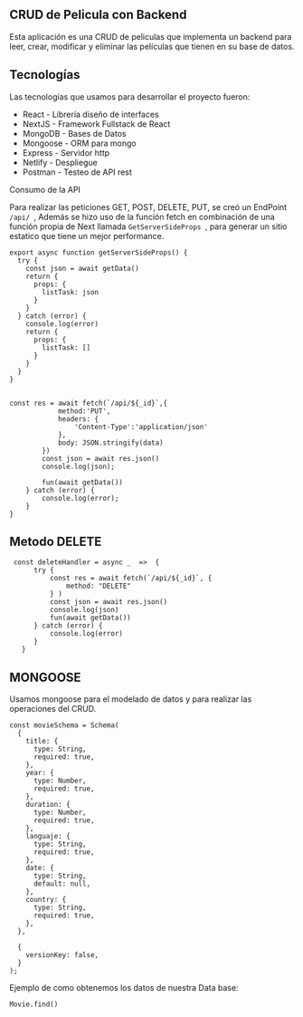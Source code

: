 ## CRUD de Pelicula con Backend 


Esta aplicación es una CRUD de peliculas que implementa un backend para leer, crear, modificar y eliminar las películas que tienen en su base de datos.

## Tecnologías


Las tecnologías que usamos para desarrollar el proyecto fueron:


- React - Librería diseño de interfaces
- NextJS - Framework Fullstack de React
- MongoDB - Bases de Datos
- Mongoose - ORM para mongo
- Express - Servidor http
- Netlify - Despliegue
- Postman - Testeo de API rest 

Consumo de la API

Para realizar las peticiones GET, POST, DELETE, PUT, se creó un EndPoint <code>/api/ </code>, Además se hizo uso de la función fetch en combinación de una función propia de Next llamada <code>GetServerSideProps </code>, para generar un sitio estatico que tiene un mejor performance.


    export async function getServerSideProps() {
      try {
        const json = await getData()
        return {
          props: {
            listTask: json
          }
        }
      } catch (error) {
        console.log(error)
        return {
          props: {
            listTask: []
          }
        }
      }
    }

 
    const res = await fetch(`/api/${_id}`,{
                method:'PUT',
                headers: {
                    'Content-Type':'application/json'
                },
                body: JSON.stringify(data)
            })
            const json = await res.json()
            console.log(json);
            
            fun(await getData())
        } catch (error) {
            console.log(error);
        }
    }
    
    
 ## Metodo DELETE
 
 
     const deleteHandler = async _  =>  {
          try {
              const res = await fetch(`/api/${_id}`, {
                  method: "DELETE"
              } )
              const json = await res.json()
              console.log(json)
              fun(await getData())
          } catch (error) {
              console.log(error)
          }
       }


## MONGOOSE

Usamos mongoose para el modelado de datos y para realizar las operaciones del CRUD.

    const movieSchema = Schema(
      {
        title: {
          type: String,
          required: true,
        },
        year: {
          type: Number,
          required: true,
        },
        duration: {
          type: Number,
          required: true,
        },
        languaje: {
          type: String,
          required: true,
        },
        date: {
          type: String,
          default: null,
        },
        country: {
          type: String,
          required: true,
        },
      },

      {
        versionKey: false,
      }
    );

Ejemplo de como obtenemos los datos de nuestra Data base: 


    Movie.find()


